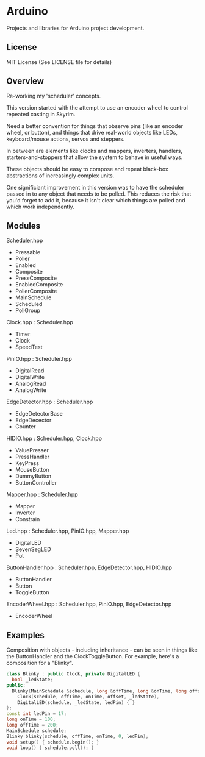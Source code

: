 # Arduino
Projects and libraries for Arduino project development.

## License
MIT License (See LICENSE file for details)

## Overview
Re-working my 'scheduler' concepts.

This version started with the attempt to use an encoder wheel to control repeated casting in Skyrim.

Need a better convention for things that observe pins (like an encoder wheel, or button), and things that
drive real-world objects like LEDs, keyboard/mouse actions, servos and steppers.

In between are elements like clocks and mappers, inverters, handlers, starters-and-stoppers that allow
the system to behave in useful ways.

These objects should be easy to compose and repeat black-box abstractions of increasingly complex units.

One significiant improvement in this version was to have the scheduler passed in to any object that needs
to be polled.  This reduces the risk that you'd forget to add it, because it isn't clear which things are
polled and which work independently.

## Modules
Scheduler.hpp
* Pressable
* Poller
* Enabled
* Composite
* PressComposite
* EnabledComposite
* PollerComposite
* MainSchedule
* Scheduled
* PollGroup

Clock.hpp : Scheduler.hpp
* Timer
* Clock
* SpeedTest

PinIO.hpp : Scheduler.hpp
* DigitalRead
* DigitalWrite
* AnalogRead
* AnalogWrite

EdgeDetector.hpp : Scheduler.hpp
* EdgeDetectorBase
* EdgeDecector
* Counter

HIDIO.hpp : Scheduler.hpp, Clock.hpp
* ValuePresser
* PressHandler
* KeyPress
* MouseButton
* DummyButton
* ButtonController

Mapper.hpp : Scheduler.hpp
* Mapper
* Inverter
* Constrain

Led.hpp : Scheduler.hpp, PinIO.hpp, Mapper.hpp
* DigitalLED
* SevenSegLED
* Pot

ButtonHandler.hpp : Scheduler.hpp, EdgeDetector.hpp, HIDIO.hpp
* ButtonHandler
* Button
* ToggleButton

EncoderWheel.hpp : Scheduler.hpp, PinIO.hpp, EdgeDetector.hpp
* EncoderWheel

## Examples
Composition with objects - including inheritance - can be seen in things like the ButtonHandler and 
the ClockToggleButton.  For example, here's a composition for a "Blinky".

```C++
class Blinky : public Clock, private DigitalLED {
  bool _ledState;
public:
  Blinky(MainSchedule &schedule, long &offTime, long &onTime, long offset, int ledPin) :
    Clock(schedule, offTime, onTime, offset, _ledState),
    DigitalLED(schedule, _ledState, ledPin) { }
};
const int ledPin = 17;
long onTime = 100;
long offTime = 200;
MainSchedule schedule;
Blinky blinky(schedule, offTime, onTime, 0, ledPin);
void setup() { schedule.begin(); }
void loop() { schedule.poll(); }
```
